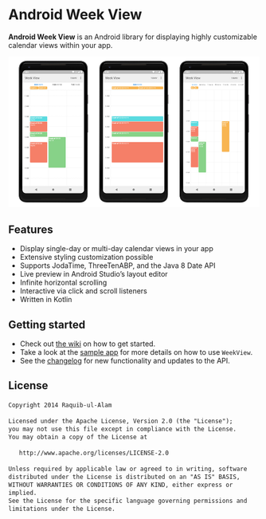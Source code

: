 Android Week View
=================

**Android Week View** is an Android library for displaying highly customizable calendar views within your app.

![](images/screen-shot-new.png)

Features
---------
* Display single-day or multi-day calendar views in your app
* Extensive styling customization possible
* Supports JodaTime, ThreeTenABP, and the Java 8 Date API
* Live preview in Android Studio’s layout editor
* Infinite horizontal scrolling
* Interactive via click and scroll listeners
* Written in Kotlin

Getting started
---------
* Check out [the wiki](https://github.com/thellmund/Android-Week-View/wiki) on how to get started.
* Take a look at the [sample app](https://github.com/thellmund/Android-Week-View/tree/develop/sample) for more details on how to use `WeekView`.
* See the [changelog](https://github.com/thellmund/Android-Week-View/blob/develop/CHANGELOG.md) for new functionality and updates to the API.

License
----------

    Copyright 2014 Raquib-ul-Alam

    Licensed under the Apache License, Version 2.0 (the "License");
    you may not use this file except in compliance with the License.
    You may obtain a copy of the License at

       http://www.apache.org/licenses/LICENSE-2.0

    Unless required by applicable law or agreed to in writing, software
    distributed under the License is distributed on an "AS IS" BASIS,
    WITHOUT WARRANTIES OR CONDITIONS OF ANY KIND, either express or implied.
    See the License for the specific language governing permissions and
    limitations under the License.
